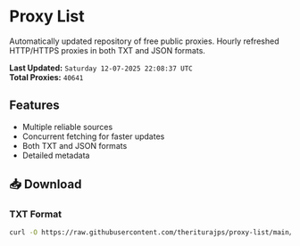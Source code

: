 # Proxy List

Automatically updated repository of free public proxies. Hourly refreshed HTTP/HTTPS proxies in both TXT and JSON formats.

**Last Updated:** `Saturday 12-07-2025 22:08:37 UTC`  
**Total Proxies:** `40641`

## Features
- Multiple reliable sources
- Concurrent fetching for faster updates
- Both TXT and JSON formats
- Detailed metadata

## 📥 Download

### TXT Format
```bash
curl -O https://raw.githubusercontent.com/theriturajps/proxy-list/main/proxies.txt
